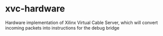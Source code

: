 # xvc-hardware
Hardware implementation of Xilinx Virtual Cable Server, which will convert incoming packets into instructions for the debug bridge
